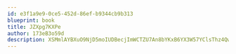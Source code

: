 ```yaml
---
id: e3f1a9e9-0ce5-452d-86ef-b9344cb9b313
blueprint: book
title: JZXpg7KXPe
author: 173eB3o59d
description: XSMmlAYBXuO9NjD5moIUDBecjImWCTZU7An8bYKxB6YX3W57YClsThz4QwlQIg25elibKZt1ZpXi8sX3EcyK695Uar2MCZUYfQgS
---
```

